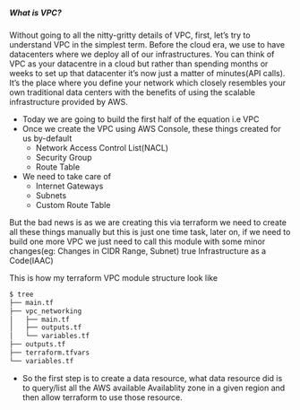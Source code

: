 ##### What is VPC?

Without going to all the nitty-gritty details of VPC, first, let’s try to understand VPC in the simplest term. Before the cloud era, we use to have datacenters where we deploy all of our infrastructures. You can think of VPC as your datacentre in a cloud but rather than spending months or weeks to set up that datacenter it’s now just a matter of minutes(API calls). It’s the place where you define your network which closely resembles your own traditional data centers with the benefits of using the scalable infrastructure provided by AWS.

* Today we are going to build the first half of the equation i.e VPC
* Once we create the VPC using AWS Console, these things created for us by-default
    * Network Access Control List(NACL)
    * Security Group
    * Route Table
* We need to take care of
    * Internet Gateways
    * Subnets
    * Custom Route Table

But the bad news is as we are creating this via terraform we need to create all these things manually but this is just one time task, later on, if we need to build one more VPC we just need to call this module with some minor changes(eg: Changes in CIDR Range, Subnet) true Infrastructure as a Code(IAAC)

This is how my terraform VPC module structure look like
```sh
$ tree
├── main.tf
├── vpc_networking
│   ├── main.tf
│   ├── outputs.tf
│   └── variables.tf
├── outputs.tf
├── terraform.tfvars
└── variables.tf
```
* So the first step is to create a data resource, what data resource did is to query/list all the AWS available Availablity zone in a given region and then allow terraform to use those resource.